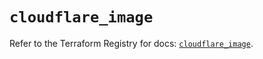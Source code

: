 # `cloudflare_image`

Refer to the Terraform Registry for docs: [`cloudflare_image`](https://registry.terraform.io/providers/cloudflare/cloudflare/5.3.0/docs/resources/image).
